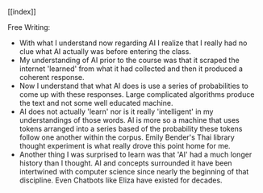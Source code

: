[[index]]

Free Writing:
- With what I understand now regarding AI I realize that I really had no clue what AI actually was before entering the class.
- My understanding of AI prior to the course was that it scraped the internet 'learned' from what it had collected and then it produced a coherent response.
- Now I understand that what AI does is use a series of probabilities to come up with these responses. Large complicated algorithms produce the text and not some well educated machine.
- AI does not actually 'learn' nor is it really 'intelligent' in my understandings of those words. AI is more so a machine that uses tokens arranged into a series based of the probability these tokens follow one another within the corpus. Emily Bender's Thai library thought experiment is what really drove this point home for me.
- Another thing I was surprised to learn was that 'AI' had a much longer history than I thought. AI and concepts surrounded it have been intertwined with computer science since nearly the beginning of that discipline. Even Chatbots like Eliza have existed for decades.